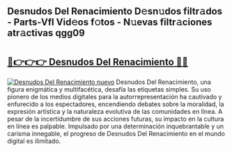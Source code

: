 ## Desnudos Del Renacimiento D𝚎sn𝚞dos filtr𝚊dos - Parts-VfI Vid𝚎os f𝚘tos - N𝚞evas filtr𝚊ciones atr𝚊ctivas qgg09

# <h2><a href="http://mb9r7mm.tromn.icu/?c=Desnudos+Del+Renacimiento">🔗👉👉👉 Desnudos Del Renacimiento 🔗🔗</a></h2>

[![Desnudos Del Renacimiento nuevo](https://i.imgur.com/pEAQMta.gif)](http://mb9r7mm.tromn.icu/?c=Desnudos+Del+Renacimiento)
Desnudos Del Renacimiento, una figura enigmática y multifacética, desafía las etiquetas simples. Su uso pionero de los medios digitales para la autorrepresentación ha cautivado y enfurecido a los espectadores, encendiendo debates sobre la moralidad, la expresión artística y la naturaleza evolutiva de las comunidades en línea. A pesar de la incertidumbre de sus acciones futuras, su impacto en la cultura en línea es palpable. Impulsado por una determinación inquebrantable y un carisma innegable, el progreso de Desnudos Del Renacimiento en el mundo digital es ilimitado.
